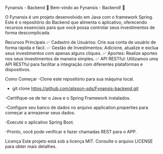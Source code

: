 Fynansis - Backend
🚀 Bem-vindo ao Fynansis - Backend! 🚀

O Fynansis é um projeto desenvolvido em Java com o framework Spring. 
Este é o repositório do Backend que alimenta o aplicativo, 
oferecendo recursos essenciais para que você possa controlar 
seus investimentos de forma descomplicada.

Recursos Principais
✅ Cadastro de Usuários: Crie sua conta de usuário de forma rápida e fácil.
✅ Gestão de Investimentos: Adicione, atualize e exclua seus investimentos com apenas alguns cliques.
✅ Aportes: Realize aportes nos seus investimentos de maneira simples.
✅ API RESTful: Utilizamos uma API RESTful para facilitar a integração com diferentes plataformas e dispositivos.

Como Começar
-Clone este repositório para sua máquina local.
  - git clone https://github.com/alisson-sds/Fynansis-backend.git

-Certifique-se de ter o Java e o Spring Framework instalados.

-Configure seu banco de dados no arquivo application.properties para começar a armazenar seus dados.

-Execute o aplicativo Spring Boot.

-Pronto, você pode verificar e fazer chamadas REST para o APP.

Licença
Este projeto está sob a licença MIT. Consulte o arquivo LICENSE para obter mais detalhes.
